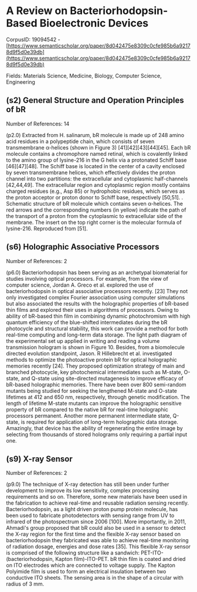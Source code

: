 # A Review on Bacteriorhodopsin-Based Bioelectronic Devices

CorpusID: 19094542 - [https://www.semanticscholar.org/paper/8d042475e8309c0cfe985b6a92178d9f5d0e39db](https://www.semanticscholar.org/paper/8d042475e8309c0cfe985b6a92178d9f5d0e39db)

Fields: Materials Science, Medicine, Biology, Computer Science, Engineering

## (s2) General Structure and Operation Principles of bR
Number of References: 14

(p2.0) Extracted from H. salinarum, bR molecule is made up of 248 amino acid residues in a polypeptide chain, which consists of seven transmembrane α-helices (shown in Figure 3) [41][42][43][44][45]. Each bR molecule contains a chromophore named retinal, which is covalently linked to the amino group of lysine-216 in the G helix via a protonated Schiff base [46][47][48]. The Schiff base is located in the center of a cavity enclosed by seven transmembrane helices, which effectively divides the proton channel into two partitions: the extracellular and cytoplasmic half-channels [42,44,49]. The extracellular region and cytoplasmic region mostly contains charged residues (e.g., Asp 85) or hydrophobic residues, which serves as the proton acceptor or proton donor to Schiff base, respectively [50,51]. . Schematic structure of bR molecule which contains seven α-helices. The red arrows and the corresponding numbers (in yellow) indicate the path of the transport of a proton from the cytoplasmic to extracellular side of the membrane. The insert on the top right corner is the molecular formula of lysine-216. Reproduced from [51].
## (s6) Holographic Associative Processors
Number of References: 2

(p6.0) Bacteriorhodopsin has been serving as an archetypal biomaterial for studies involving optical processors. For example, from the view of computer science, Jordan A. Greco et al. explored the use of bacteriorhodopsin in optical associative processors recently. [23] They not only investigated complex Fourier association using computer simulations but also associated the results with the holographic properties of bR-based thin films and explored their uses in algorithms of processors. Owing to ability of bR-based thin film in combining dynamic photochromism with high quantum efficiency of the blue-shifted intermediates during the bR photocycle and structural stability, this work can provide a method for both real-time computing and long-term data storage. The light path diagram of the experimental set up applied in writing and reading a volume transmission hologram is shown in Figure 10. Besides, from a biomolecule directed evolution standpoint, Jason. R Hillebrecht et al. investigated methods to optimize the photoactive protein bR for optical holographic memories recently [24]. They proposed optimization strategy of main and branched photocycle, key photochemical intermediates such as M-state, O-state, and Q-state using site-directed mutagenesis to improve efficacy of bR-based holographic memories. There have been over 800 semi-random mutants being studied for seeking the lengthened M-state and O-state lifetimes at 412 and 650 nm, respectively, through genetic modification. The length of lifetime M-state mutants can improve the holographic sensitive property of bR compared to the native bR for real-time holographic processors permanent. Another more permanent intermediate state, Q-state, is required for application of long-term holographic data storage. Amazingly, that device has the ability of regenerating the entire image by selecting from thousands of stored holograms only requiring a partial input one.
## (s9) X-ray Sensor
Number of References: 2

(p9.0) The technique of X-ray detection has still been under further development to improve its low sensitivity, complex processing requirements and so on. Therefore, some new materials have been used in the fabrication to achieve real-time and reusable radiation sensing recently. Bacteriorhodopsin, as a light driven proton pump protein molecule, has been used to fabricate photodetectors with sensing range from UV to infrared of the photospectrum since 2006 [100]. More importantly, in 2011, Ahmadi's group proposed that bR could also be used in a sensor to detect the X-ray region for the first time and the flexible X-ray sensor based on bacteriorhodopsin they fabricated was able to achieve real-time monitoring of radiation dosage, energies and dose rates [35]. This flexible X-ray sensor is comprised of the following structure like a sandwich: PET-ITO-(bacteriorhodopsin, Kapton film)-ITO-PET. bR thin film is coated and dried on ITO electrodes which are connected to voltage supply. The Kapton Polyimide film is used to form an electrical insulation between two conductive ITO sheets. The sensing area is in the shape of a circular with radius of 3 mm.
